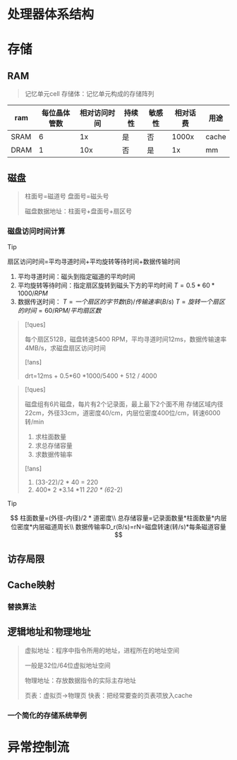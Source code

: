 # 处理器体系结构

# 存储

## RAM

> 记忆单元cell
> 存储体：记忆单元构成的存储阵列

| ram  | 每位晶体管数 | 相对访问时间 | 持续性 | 敏感性 | 相对话费 | 用途  |
| ---- | ------------ | ------------ | ------ | ------ | -------- | ----- |
| SRAM | 6            | 1x           | 是     | 否     | 1000x    | cache |
| DRAM | 1            | 10x          | 否     | 是     | 1x       | mm    |

## 磁盘

> 柱面号=磁道号
> 盘面号=磁头号
>
> 磁盘数据地址：柱面号+盘面号+扇区号

### 磁盘访问时间计算

> [!tip]
>
> 扇区访问时间=平均寻道时间+平均旋转等待时间+数据传输时间
>
> 1. 平均寻道时间：磁头到指定磁道的平均时间
> 2. 平均旋转等待时间：指定扇区旋转到磁头下方的平均时间
>    $T=0.5*60*1000/RPM$
> 3. 数据传送时间：
>    $T=一个扇区的字节数(B)/传输速率(B/s)$
>    $T=旋转一个扇区的时间=60/RPM/平均扇区数$

> [!ques]
>
> 每个扇区512B，磁盘转速5400 RPM，平均寻道时间12ms，数据传输速率4MB/s，求磁盘扇区访问时间
>
> [!ans]
>
> drt=12ms + 0.5*60 *1000/5400 + 512 / 4000



> [!ques]
>
> 磁盘组有6片磁盘，每片有2个记录面，最上最下2个面不用
> 存储区域内径22cm，外径33cm，道密度40/cm，内层位密度400位/cm，转速6000转/min
>
> 1. 求柱面数量
> 2. 求总存储容量
> 3. 求数据传输率
>
> [!ans]
>
> 1. (33-22)/2 * 40 = 220
> 2. 400* 2 *3.14 *11 *220 * (6*2-2)

> [!tip]
> $$
> 柱面数量=(外径-内径)/2 * 道密度\\
> 总存储容量=记录面数量*柱面数量*内层位密度*内层磁道周长\\
> 数据传输率D_r(B/s)=rN=磁盘转速(转/s)*每条磁道容量
> $$

## 访存局限

## Cache映射

### 替换算法

## 逻辑地址和物理地址

> 虚拟地址：程序中指令所用的地址，进程所在的地址空间
>
> 一般是32位/64位虚拟地址空间
>
> 物理地址：存放数据指令的实际主存地址
>
> 页表：虚拟页→物理页
> 快表：把经常要查的页表项放入cache

### 一个简化的存储系统举例

# 异常控制流

